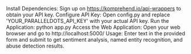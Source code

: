 Install Dependencies:
Sign up on https://komprehend.io/api-wrappers to obtain your API key.
Configure API Key:
Open config.py and replace 'YOUR_PARALLELDOTS_API_KEY' with your actual API key.
Run the Application: python app.py
Access the Web Application: Open your web browser and go to http://localhost:5000/
Usage: Enter text in the provided form and submit to get sentiment analysis, named entity recognition, and abuse detection results.
